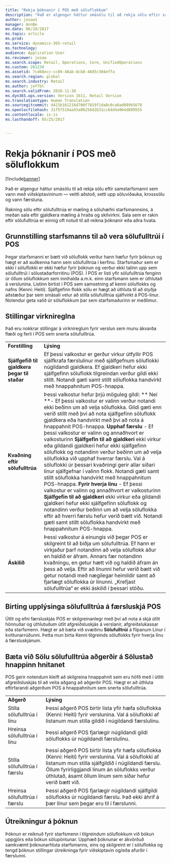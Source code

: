 ```yaml
---
title: "Rekja þóknanir í POS með söluflokkum"
description: "Það er algengur háttur smásölu til að rekja sölu eftir samstarfsmanni sem vann með viðskiptavininum — veitti aðstoð, setti upp söluviðauka, krosssölu og vann færsluna."
author: josaw1
manager: AnnBe
ms.date: 06/20/2017
ms.topic: article
ms.prod: 
ms.service: dynamics-365-retail
ms.technology: 
audience: Application User
ms.reviewer: josaw
ms.search.scope: Retail, Operations, Core, UnifiedOperations
ms.custom: 261234
ms.assetid: 7cd68ecc-cc09-48ab-8cb8-48d5c304effa
ms.search.region: global
ms.search.industry: Retail
ms.author: jeffbl
ms.search.validFrom: 2016-11-30
ms.dyn365.ops.version: Version 1611, Retail Version
ms.translationtype: Human Translation
ms.sourcegitcommit: d421b161216d700f7819f1da8c0ca8ad089b5670
ms.openlocfilehash: 31f57519aa55a06256d2b31cc64d4a964d889555
ms.contentlocale: is-is
ms.lasthandoff: 05/25/2017


---
```


# <a name="track-commissions-in-pos-using-sales-groups"></a>Rekja þóknanir í POS með söluflokkum

[!include[banner](includes/banner.md)]


Það er algengur háttur smásölu til að rekja sölu eftir samstarfsmanni sem vann með viðskiptavininum — veitti aðstoð, setti upp söluviðauka, krosssölu og vann færsluna.

Rakning sölu eftir sölufulltrúa er mæling á söluhæfni starfsmannsins, á meðan sala eftir gjaldkera mæling á hraða og skilvirkni. Sala sem er rakin eftir sölufulltrúa er einnig oft notuð til að reikna þóknanir eða aðra hvata.

## <a name="configuring-a-worker-to-be-a-sales-representative-in-pos"></a>Grunnstilling starfsmanns til að vera sölufulltrúi í POS
Þegar starfsmanni er bætt við söluflokk verður hann hæfur fyrir þóknun og hægt er að auðkenna hann sem sölufulltrúa í kerfinu. Starfsmaður sem er ekki í söluflokki er ekki hæfur fyrir þóknun og verður ekki talinn upp sem sölufulltrúi í sölustaðarforritinu (POS). Í POS er listi yfir sölufulltrúa fenginn úr öllum söluflokkum sem innihalda a.m.k. einn starfsmann sem er úthlutað á verslunina. Listinn birtist í POS sem samsetning af kenni söluflokks og nafns (Kenni: Heiti). Sjálfgefinn flokk sölu er hægt að úthluta til að styðja aðstæður þar sem smásali velur að stilla sölufulltrúa sjálfvirkt á POS-línur. Notendur geta valið úr söluflokkum þar sem starfsmaðurinn er meðlimur.

## <a name="functionality-profile-settings"></a>Stillingar virknireglna
Það eru nokkrar stillingar á virknireglum fyrir verslun sem munu ákvarða flæði og ferli í POS sem snerta sölufulltrúa.

|                                       |                                                                                                                                                                                                                                                                                                                                                                                                                                                                                                                                                                                                                                                                                                                                                                                                                                                                                                                                                                                                                                                         |
|---------------------------------------|---------------------------------------------------------------------------------------------------------------------------------------------------------------------------------------------------------------------------------------------------------------------------------------------------------------------------------------------------------------------------------------------------------------------------------------------------------------------------------------------------------------------------------------------------------------------------------------------------------------------------------------------------------------------------------------------------------------------------------------------------------------------------------------------------------------------------------------------------------------------------------------------------------------------------------------------------------------------------------------------------------------------------------------------------------|
| **Forstilling**                           | **Lýsing**                                                                                                                                                                                                                                                                                                                                                                                                                                                                                                                                                                                                                                                                                                                                                                                                                                                                                                                                                                                                                                         |
| **Sjálfgefið til gjaldkera þegar til staðar** | Ef þessi valkostur er gerður virkur útfyllir POS sjálfkrafa færslulínur með sjálfgefnum söluflokki núgildandi gjaldkera. Ef gjaldkeri hefur ekki sjálfgefinn söluflokk tilgreindan verður gildi ekki stillt. Notandi gæti samt stillt söluflokka handvirkt með hnappahnitum POS-hnappa.                                                                                                                                                                                                                                                                                                                                                                                                                                                                                                                                                                                                                                                                                                                                                      |
| **Kvaðning eftir sölufulltrúa**   | Þessi valkostur hefur þrjú möguleg gildi: ** Nei **- Ef þessi valkostur er valinn verður notandi ekki beðinn um að velja söluflokka. Gildi gæti enn verið stillt með því að nota sjálfgefinn söluflokk gjaldkera eða handvirkt með því að nota á hnappahnit POS-hnappa. **Upphaf færslu** - Ef þessi valkostur er valinn og annaðhvort er valkosturinn **Sjálfgefin til að gjaldkeri** ekki virkur eða gildandi gjaldkeri hefur ekki sjálfgefinn söluflokk og notandinn verður beðinn um að velja söluflokka við upphaf hverrar færslu. Val á söluflokki úr þessari kvaðningi gerir allar síðari línur sjálfgefnar í valinn flokk. Notandi gæti samt stillt söluflokka handvirkt með hnappahnitum POS-hnappa. **Fyrir hverja línu** - Ef þessi valkostur er valinn og annaðhvort er valkosturinn **Sjálfgefin til að gjaldkeri** ekki virkur eða gildandi gjaldkeri hefur ekki sjálfgefinn söluflokk og notandinn verður beðinn um að velja söluflokka eftir að hverri færslu hefur verið bætt við. Notandi gæti samt stillt söluflokka handvirkt með hnappahnitum POS-hnappa. |
| **Áskilið**                           | Þessi valkostur á einungis við þegar POS er skilgreint til að biðja um sölufulltrúa. Ef hann er virkjaður þarf notandinn að velja söluflokk áður en haldið er áfram. Annars fær notandinn kvaðningu, en getur hætt við og haldið áfram án þess að velja. Eftir að línunni hefur verið bætt við getur notandi með nægilegar heimildir samt að fjarlægt söluflokka úr línunni. „Krefjast sölufulltrúa“ er ekki áskilið í þessari stöðu.                                                                                                                                                                                                                                                                                                                                                                                                                                                                                                                                                                                              |

## <a name="displaying-the-sales-representative-information-on-the-pos-transactions-screen"></a>Birting upplýsinga sölufulltrúa á færsluskjá POS
Útlit og efni færsluskjás POS er skilgreinanlegr með því að nota á skjá útlit hönnuðar og úthlutuðum útlit afgreiðsluskjás á verslanir, afgreiðslukassar eða starfsmenn. Hægt er að bæta við svæðinu **Sölufulltrúi** á flipanum Línur í kvittunarrúðunni.  Þetta mun birta Kenni tilgreinds söluflokks fyrir hverja línu á færsluskjánum.

## <a name="adding-sales-representative-operations-to-pos-button-grids"></a>Bæta við Sölu sölufulltrúa aðgerðir á Sölustað hnappinn hnitanet
POS gerir notendum kleift að skilgreina hnappahnit sem eru höfð með í útliti afgreiðsluskjás til að veita aðgang að aðgerðir POS. Hægt er að úthluta eftirfarandi aðgerðum POS á hnappahnitum sem snerta sölufulltrúa.

|                                           |                                                                                                                                                                                                                                                                                              |
|-------------------------------------------|----------------------------------------------------------------------------------------------------------------------------------------------------------------------------------------------------------------------------------------------------------------------------------------------|
| **Aðgerð**                             | **Lýsing**                                                                                                                                                                                                                                                                              |
| Stilla sölufulltrúa í línu          | Þessi aðgerð POS birtir lista yfir hæfa söluflokka (Kenni: Heiti) fyrir verslunina. Val á söluflokki af listanum mun stilla gildið í núgildandi færslulínu.                                                                                                            |
| Hreinsa sölufulltrúa í línu        | Þessi aðgerð POS fjarlægir núgildandi gildi söluflokks úr núgildandi færslulínu.                                                                                                                                                                                                  |
| Stilla sölufulltrúa í færslu   | Þessi aðgerð POS birtir lista yfir hæfa söluflokka (Kenni: Heiti) fyrir verslunina. Val á söluflokki af listanum mun stilla sjálfgildið í núgildandi færslu. Öllum fyrirliggjandi línum án söluflokks verður úthlutað, ásamt öllum línum sem síðar hefur verið bætt við. |
| Hreinsa sölufulltrúa í færslu | Þessi aðgerð POS fjarlægir núgildandi sjálfgildi söluflokks úr núgildandi færslu. Það ekki áhrif á þær línur sem þegar eru til í færslunni.                                                                                                                             |

## <a name="calculating-commissions"></a>Útreikningur á þóknun
Þóknun er reiknuð fyrir starfsmenn í tilgreindum söluflokkum við bókun uppgjörs eða bókun sölupöntunar. Upphæð þóknunar er ákvörðuð samkvæmt þóknunarhluta starfsmanns, eins og skilgreint er í söluflokka og tengd þóknun stillingar útreikninga fyrir viðskiptavin og/eða afurðir í færslunni.




